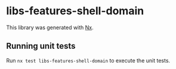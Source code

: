 # libs-features-shell-domain

This library was generated with [Nx](https://nx.dev).

## Running unit tests

Run `nx test libs-features-shell-domain` to execute the unit tests.
